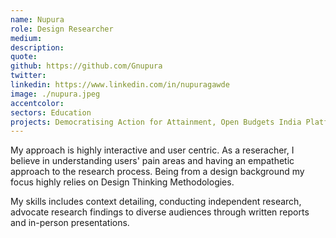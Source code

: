 ```yaml
---
name: Nupura
role: Design Researcher
medium:
description: 
quote: 
github: https://github.com/Gnupura
twitter:
linkedin: https://www.linkedin.com/in/nupuragawde
image: ./nupura.jpeg
accentcolor: 
sectors: Education
projects: Democratising Action for Attainment, Open Budgets India Platform - 2.0
---
```


My approach is highly interactive and user centric. As a reseracher, I believe in understanding users' pain areas and having an empathetic approach to the research process. Being from a design background my focus highly relies on Design Thinking Methodologies.

My skills includes context detailing, conducting independent research, advocate research findings to diverse audiences through written reports and in-person presentations. 
